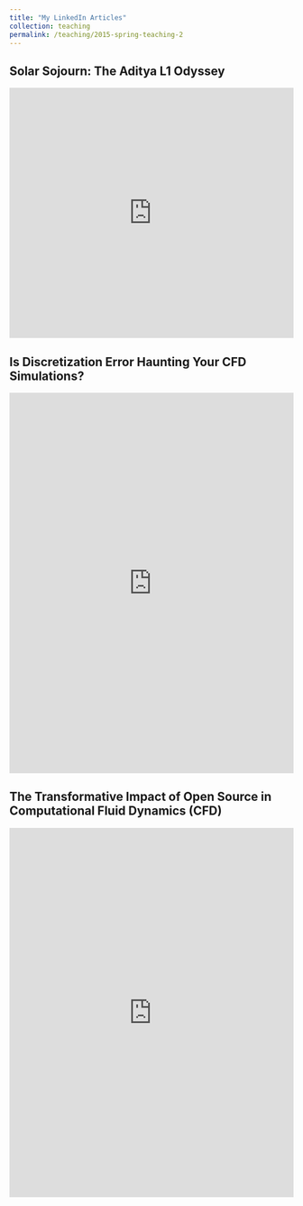 ```yaml
---
title: "My LinkedIn Articles"
collection: teaching
permalink: /teaching/2015-spring-teaching-2
---
```


<div class="article">
    <div class="article-info">
        <h2>Solar Sojourn: The Aditya L1 Odyssey</h2>
    </div>
    <iframe src="https://www.linkedin.com/embed/feed/update/urn:li:ugcPost:7104422202749423616" height="444" width="504" frameborder="0" allowfullscreen="" title="Embedded post"></iframe>
</div>

<div class="article">
    <div class="article-info">
        <h2>Is Discretization Error Haunting Your CFD Simulations?</h2>
    </div>
    <iframe src="https://www.linkedin.com/embed/feed/update/urn:li:ugcPost:7117127669732757504" height="675" width="504" frameborder="0" allowfullscreen="" title="Embedded post"></iframe>
</div>

<div class="article">
    <div class="article-info">
        <h2>The Transformative Impact of Open Source in Computational Fluid Dynamics (CFD)</h2>
    </div>
    <iframe src="https://www.linkedin.com/embed/feed/update/urn:li:ugcPost:7125034915418570753" height="655" width="504" frameborder="0" allowfullscreen="" title="Embedded post"></iframe>
</div>
